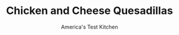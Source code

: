 ---
layout: ../../layouts/MarkdownPostLayout.astro
title: Chicken and Cheese Quesadillas
author: America's Test Kitchen
pubDate: 2023-03-15
description: "With a few kitchen tricks, we transform supermarket convenience items into a stack of piping hot quesadillas that never touch a skillet."
image_url: https://res.cloudinary.com/hksqkdlah/image/upload/ar_1:1,c_fill,dpr_2.0,f_auto,fl_lossy.progressive.strip_profile,g_faces:auto,q_auto:low,w_344/5958_jj07-sfs-4c-quesedillas-3
tags: ["Appetizers","Mexican","Cheese","Chicken"]
calories: 
protein: 
carbohydrates: 
fats: 
fiber: 
ingredients: ["1 jar, prepared salsa (16-ounces)",", Vegetable oil","1 , rotisserie chicken, skin discarded, meat shredded into medium bite-sized pieces (about 3 cups)","1 teaspoon, taco seasoning (from packet)","1/4 cup, minced canned pickled jalapenos","1 1/2 cups, shredded Mexican-style cheese","4 , flour tortillas (12-inch)",", sour cream for serving"]
serves: 6
time: "50 minutes"
instructions: ["Drain salsa in mesh strainer over bowl. Reserve strained salsa and 1/3 cup juice separately. Meanwhile, adjust oven rack to middle position and heat oven to 450 degrees. Brush rimmed baking sheet with 2 tablespoons oil.","Combine chicken, taco seasoning, jalapenos, cheese, and salsa juice in bowl. Spread 1 cup filling over half of each tortilla, leaving 1/2-inch border around edge. Brush plain half of tortillas with oil, fold over filling, and press down firmly. Transfer to prepared baking sheet and brush tops of each tortilla with 1/2 teaspoon oil.","Bake until tops of quesadillas begin to brown, about 10 minutes. Flip quesadillas over, press with spatula, and bake until crisp and golden brown on second side, about 10 minutes. Cool quesadillas on wire rack for 10 minutes before slicing. Cut each quesadillas into 4 wedges and top with reserved salsa. Serve with sour cream."]
nutrition: undefined
notes: "Kraft Natural Shredded Four Cheese Blend is our favorite Mexican cheese blend."
---